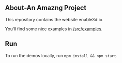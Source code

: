 ## About-An Amazng Project

This repository contains the website enable3d.io.

You'll find some nice examples in [/src/examples](/src/examples).

## Run

To run the demos locally, run `npm install && npm start`.
